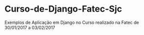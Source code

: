 # Curso-de-Django-Fatec-Sjc
Exemplos de Aplicação em Django no Curso realizado na Fatec
de 30/01/2017  a 03/02/2017
